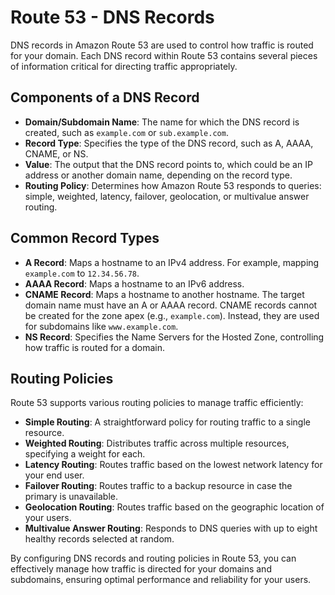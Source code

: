 # Route 53 - DNS Records

DNS records in Amazon Route 53 are used to control how traffic is routed for your domain. Each DNS record within Route 53 contains several pieces of information critical for directing traffic appropriately.

## Components of a DNS Record

- **Domain/Subdomain Name**: The name for which the DNS record is created, such as `example.com` or `sub.example.com`.
- **Record Type**: Specifies the type of the DNS record, such as A, AAAA, CNAME, or NS.
- **Value**: The output that the DNS record points to, which could be an IP address or another domain name, depending on the record type.
- **Routing Policy**: Determines how Amazon Route 53 responds to queries: simple, weighted, latency, failover, geolocation, or multivalue answer routing.

## Common Record Types

- **A Record**: Maps a hostname to an IPv4 address. For example, mapping `example.com` to `12.34.56.78`.
- **AAAA Record**: Maps a hostname to an IPv6 address.
- **CNAME Record**: Maps a hostname to another hostname. The target domain name must have an A or AAAA record. CNAME records cannot be created for the zone apex (e.g., `example.com`). Instead, they are used for subdomains like `www.example.com`.
- **NS Record**: Specifies the Name Servers for the Hosted Zone, controlling how traffic is routed for a domain.

## Routing Policies

Route 53 supports various routing policies to manage traffic efficiently:

- **Simple Routing**: A straightforward policy for routing traffic to a single resource.
- **Weighted Routing**: Distributes traffic across multiple resources, specifying a weight for each.
- **Latency Routing**: Routes traffic based on the lowest network latency for your end user.
- **Failover Routing**: Routes traffic to a backup resource in case the primary is unavailable.
- **Geolocation Routing**: Routes traffic based on the geographic location of your users.
- **Multivalue Answer Routing**: Responds to DNS queries with up to eight healthy records selected at random.

By configuring DNS records and routing policies in Route 53, you can effectively manage how traffic is directed for your domains and subdomains, ensuring optimal performance and reliability for your users.